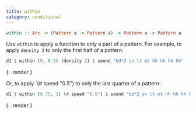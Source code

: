 ```yaml
---
title: within
category: conditional
---
```


~~~~haskell
within :: Arc -> (Pattern a -> Pattern a) -> Pattern a -> Pattern a
~~~~

Use `within` to apply a function to only a part of a pattern. For example, to
apply `density 2` to only the first half of a pattern:

~~~~haskell
d1 $ within (0, 0.5) (density 2) $ sound "bd*2 sn lt mt hh hh hh hh"
~~~~
{: .render }

Or, to apply `(# speed "0.5") to only the last quarter of a pattern:

~~~~haskell
d1 $ within (0.75, 1) (# speed "0.5") $ sound "bd*2 sn lt mt hh hh hh hh"
~~~~
{: .render }
